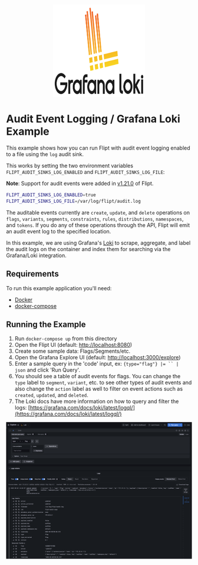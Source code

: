 <p align="center">
    <img src="../images/logos/loki.svg" alt="Grafana Loki" width=250 height=250 />
</p>

# Audit Event Logging / Grafana Loki Example

This example shows how you can run Flipt with audit event logging enabled to a file using the `log` audit sink.

This works by setting the two environment variables `FLIPT_AUDIT_SINKS_LOG_ENABLED` and `FLIPT_AUDIT_SINKS_LOG_FILE`:

**Note**: Support for audit events were added in [v1.21.0](https://github.com/flipt-io/flipt/releases/tag/v1.21.0) of Flipt.

```bash
FLIPT_AUDIT_SINKS_LOG_ENABLED=true
FLIPT_AUDIT_SINKS_LOG_FILE=/var/log/flipt/audit.log
```

The auditable events currently are `create`, `update`, and `delete` operations on `flags`, `variants`, `segments`, `constraints`, `rules`, `distributions`, `namespaces`, and `tokens`. If you do any of these operations through the API, Flipt will emit an audit event log to the specified location.

In this example, we are using Grafana's [Loki](https://grafana.com/docs/loki/latest/) to scrape, aggregate, and label the audit logs on the container and index them for searching via the Grafana/Loki integration. 

## Requirements

To run this example application you'll need:

* [Docker](https://docs.docker.com/install/)
* [docker-compose](https://docs.docker.com/compose/install/)

## Running the Example

1. Run `docker-compose up` from this directory
1. Open the Flipt UI (default: [http://localhost:8080](http://localhost:8080))
1. Create some sample data: Flags/Segments/etc.
1. Open the Grafana Explore UI (default: [http://localhost:3000/explore](http://localhost:3000/explore))
1. Enter a sample query in the 'code' input, ex: `{type="flag"} |= `` | json` and click 'Run Query'.
1. You should see a table of audit events for flags. You can change the `type` label to `segment`, `variant`, etc. to see other types of audit events and also change the `action` label as well to filter on event actions such as `created`, `updated`, and `deleted`.
1. The Loki docs have more information on how to query and filter the logs: [https://grafana.com/docs/loki/latest/logql/](https://grafana.com/docs/loki/latest/logql/)

!['Audit Events/Loki Example'](../images/loki.png)

